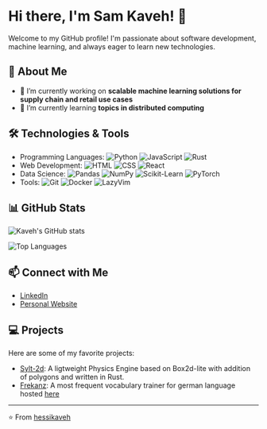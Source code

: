 # Hi there, I'm Sam Kaveh! 👋

Welcome to my GitHub profile! I'm passionate about software development, machine learning, and always eager to learn new technologies.

## 🚀 About Me

- 🔭 I’m currently working on **scalable machine learning solutions for supply chain and retail use cases**
- 🌱 I’m currently learning **topics in distributed computing**

## 🛠️ Technologies & Tools

- Programming Languages: ![Python](https://img.shields.io/badge/-Python-3776AB?logo=python&logoColor=white) ![JavaScript](https://img.shields.io/badge/-JavaScript-F7DF1E?logo=javascript&logoColor=black) ![Rust](https://img.shields.io/badge/-Rust-000000?logo=rust&logoColor=white)
- Web Development: ![HTML](https://img.shields.io/badge/-HTML-E34F26?logo=html5&logoColor=white) ![CSS](https://img.shields.io/badge/-CSS-1572B6?logo=css3&logoColor=white) ![React](https://img.shields.io/badge/-React-61DAFB?logo=react&logoColor=black)
- Data Science: ![Pandas](https://img.shields.io/badge/-Pandas-150458?logo=pandas&logoColor=white) ![NumPy](https://img.shields.io/badge/-NumPy-013243?logo=numpy&logoColor=white) ![Scikit-Learn](https://img.shields.io/badge/-Scikit--Learn-F7931E?logo=scikit-learn&logoColor=white) ![PyTorch](https://img.shields.io/badge/-PyTorch-EE4C2C?logo=pytorch&logoColor=white)
- Tools: ![Git](https://img.shields.io/badge/-Git-F05032?logo=git&logoColor=white) ![Docker](https://img.shields.io/badge/-Docker-2496ED?logo=docker&logoColor=white) ![LazyVim](https://img.shields.io/badge/-LazyVim-007ACC?logo=neovim&logoColor=white)

## 📊 GitHub Stats

![Kaveh's GitHub stats](https://github-readme-stats.vercel.app/api?username=hessikaveh&show_icons=true&theme=radical)

![Top Languages](https://github-readme-stats.vercel.app/api/top-langs/?username=hessikaveh&layout=compact&theme=radical)

## 📫 Connect with Me

- [LinkedIn](https://www.linkedin.com/in/sam-kaveh)
- [Personal Website](https://hessikaveh.github.io/personal-webpage/)


## 💻 Projects

Here are some of my favorite projects:

- [Sylt-2d](https://github.com/hessikaveh/sylt-2d): A ligtweight Physics Engine based on Box2d-lite with addition of polygons and written in Rust.
- [Frekanz](https://github.com/hessikaveh/Frekanz): A most frequent vocabulary trainer for german language hosted [here](https://frekanz.vercel.app/) 
---

⭐️ From [hessikaveh](https://github.com/hessikaveh)

